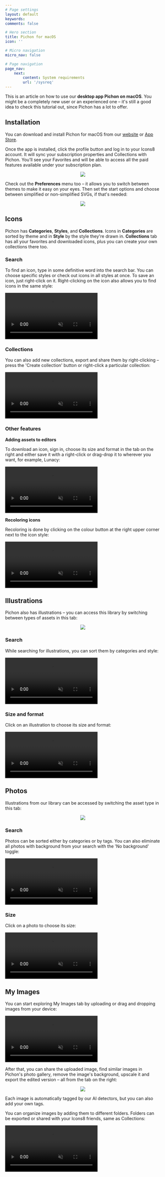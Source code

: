 ```yaml
---
# Page settings
layout: default
keywords:
comments: false

# Hero section
title: Pichon for macOS
icon: ''

# Micro navigation
micro_nav: false

# Page navigation
page_nav:
    next:
        content: System requirements
        url: '/sysreq'
---
```

This is an article on how to use our **desktop app Pichon on macOS**. You might be a completely new user or an experienced one – it's still a good idea to check this tutorial out, since Pichon has a lot to offer.

## Installation

You can download and install Pichon for macOS from our [website](https://icons8.com/app/macos) or [App Store](https://apps.apple.com/us/app/pichon-by-icons8/id786188363?mt=12).

Once the app is installed, click the profile button and log in to your Icons8 account. It will sync your subscription properties and Collections with Pichon. You’ll see your Favorites and will be able to access all the paid features available under your subscription plan.

<p align="center">
  <img width="auto" height="auto" src="/public/1.1.Profile.png">
</p>

Check out the **Preferences** menu too – it allows you to switch between themes to make it easy on your eyes. Then set the start options and choose between simplified or non-simplified SVGs, if that's needed:

<p align="center">
  <img width="auto" height="auto" src="/public/1.2.Preferences.png">
</p>

## Icons

Pichon has **Categories**, **Styles**, and **Collections**. Icons in **Categories** are sorted by theme and in **Style** by the style they're drawn in. **Collections** tab has all your favorites and downloaded icons, plus you can create your own collections there too.

### Search

To find an icon, type in some definitive word into the search bar.  You can choose specific styles or check out icons in all styles at once. To save an icon, just right-click on it. Right-clicking on the icon also allows you to find icons in the same style:

<video autoplay="" muted="" loop="" playsinline="" width="auto" height="auto"><source src="/public/2.1.Save.mp4" type="video/mp4"></video>

### Collections

You can also add new collections, export and share them by right-clicking – press the 'Create collection' button or right-click a particular collection:

<video autoplay="" muted="" loop="" playsinline="" width="auto" height="auto"><source src="/public/2.3.Collections.mp4" type="video/mp4"></video>

### Other features

**Adding assets to editors**

To download an icon, sign in, choose its size and format in the tab on the right and either save it with a right-click or drag-drop it to wherever you want, for example, Lunacy:

<video autoplay="" muted="" loop="" playsinline="" width="auto" height="auto"><source src="/public/2.4.Uploading.mp4" type="video/mp4"></video>

**Recoloring icons**

Recoloring is done by clicking on the colour button at the right upper corner next to the icon style:

<video autoplay="" muted="" loop="" playsinline="" width="auto" height="auto"><source src="/public/2.6.Recoloring.mp4" type="video/mp4"></video>

## Illustrations

Pichon also has illustrations – you can access this library by switching between types of assets in this tab:

<p align="center">
  <img width="auto" height="auto" src="/public/1.3.Assets.png">
</p>

### Search

While searching for illustrations, you can sort them by categories and style:

<video autoplay="" muted="" loop="" playsinline="" width="auto" height="auto"><source src="/public/3.1.Search.mp4" type="video/mp4"></video>

### Size and format

Click on an illustration to choose its size and format:

<video autoplay="" muted="" loop="" playsinline="" width="auto" height="auto"><source src="/public/3.2.Formatting.mp4" type="video/mp4"></video>

## Photos

Illustrations from our library can be accessed by switching the asset type in this tab:

<p align="center">
  <img width="auto" height="auto" src="/public/1.3.Assets.png">
</p>

### Search

Photos can be sorted either by categories or by tags. You can also eliminate all photos with background from your search with the 'No background' toggle:

<video autoplay="" muted="" loop="" playsinline="" width="auto" height="auto"><source src="/public/4.1.Search.mp4" type="video/mp4"></video>

### Size

Click on a photo to choose its size:

<video autoplay="" muted="" loop="" playsinline="" width="auto" height="auto"><source src="/public/4.2.Formatting.mp4" type="video/mp4"></video>

## My Images

You can start exploring My Images tab by uploading or drag and dropping images from your device:

<video autoplay="" muted="" loop="" playsinline="" width="auto" height="auto"><source src="/public/5.1.Uploading.mp4" type="video/mp4"></video>

After that, you can share the uploaded image, find similar images in Pichon's photo gallery, remove the image's background, upscale it and export the edited version – all from the tab on the right:

<p align="center">
  <img width="auto" height="auto" src="/public/1.4.MyImages.png">
</p>

Each image is automatically tagged by our AI detectors, but you can also add your own tags.

You can organize images by adding them to different folders. Folders can be exported or shared with your Icons8 friends, same as Collections:

<video autoplay="" muted="" loop="" playsinline="" width="auto" height="auto"><source src="/public/5.2.Folders.mp4" type="video/mp4"></video>

